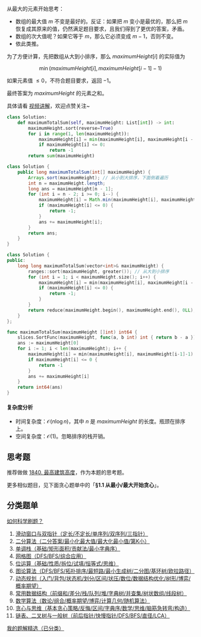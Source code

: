 从最大的元素开始思考：

- 数组的最大值 $m$ 不变是最好的。反证：如果把 $m$ 变小是最优的，那么把 $m$ 恢复成其原来的值，仍然满足题目要求，且我们得到了更优的答案，矛盾。
- 数组的次大值呢？如果它等于 $m$，那么它必须变成 $m-1$，否则不变。
- 依此类推。

为了方便计算，先把数组从大到小排序，那么 $\textit{maximumHeight}[i]$ 的实际值为

$$
\min(\textit{maximumHeight}[i], \textit{maximumHeight}[i-1] - 1)
$$

如果元素值 $\le 0$，不符合题目要求，返回 $-1$。

最终答案为 $\textit{maximumHeight}$ 的元素之和。

具体请看 [视频讲解](https://www.bilibili.com/video/BV1bjxyewEQV/)，欢迎点赞关注~

```py [sol-Python3]
class Solution:
    def maximumTotalSum(self, maximumHeight: List[int]) -> int:
        maximumHeight.sort(reverse=True)
        for i in range(1, len(maximumHeight)):
            maximumHeight[i] = min(maximumHeight[i], maximumHeight[i - 1] - 1)
            if maximumHeight[i] <= 0:
                return -1
        return sum(maximumHeight)
```

```java [sol-Java]
class Solution {
    public long maximumTotalSum(int[] maximumHeight) {
        Arrays.sort(maximumHeight); // 从小到大排序，下面倒着遍历
        int n = maximumHeight.length;
        long ans = maximumHeight[n - 1];
        for (int i = n - 2; i >= 0; i--) {
            maximumHeight[i] = Math.min(maximumHeight[i], maximumHeight[i + 1] - 1);
            if (maximumHeight[i] <= 0) {
                return -1;
            }
            ans += maximumHeight[i];
        }
        return ans;
    }
}
```

```cpp [sol-C++]
class Solution {
public:
    long long maximumTotalSum(vector<int>& maximumHeight) {
        ranges::sort(maximumHeight, greater()); // 从大到小排序
        for (int i = 1; i < maximumHeight.size(); i++) {
            maximumHeight[i] = min(maximumHeight[i], maximumHeight[i - 1] - 1);
            if (maximumHeight[i] <= 0) {
                return -1;
            }
        }
        return reduce(maximumHeight.begin(), maximumHeight.end(), 0LL);
    }
};
```

```go [sol-Go]
func maximumTotalSum(maximumHeight []int) int64 {
	slices.SortFunc(maximumHeight, func(a, b int) int { return b - a })
	ans := maximumHeight[0]
	for i := 1; i < len(maximumHeight); i++ {
		maximumHeight[i] = min(maximumHeight[i], maximumHeight[i-1]-1)
		if maximumHeight[i] <= 0 {
			return -1
		}
		ans += maximumHeight[i]
	}
	return int64(ans)
}
```

#### 复杂度分析

- 时间复杂度：$\mathcal{O}(n\log n)$，其中 $n$ 是 $\textit{maximumHeight}$ 的长度。瓶颈在排序上。
- 空间复杂度：$\mathcal{O}(1)$。忽略排序的栈开销。

## 思考题

推荐做做 [1840. 最高建筑高度](https://leetcode.cn/problems/maximum-building-height/)，作为本题的思考题。

更多相似题目，见下面贪心题单中的「**§1.1 从最小/最大开始贪心**」。

## 分类题单

[如何科学刷题？](https://leetcode.cn/circle/discuss/RvFUtj/)

1. [滑动窗口与双指针（定长/不定长/单序列/双序列/三指针）](https://leetcode.cn/circle/discuss/0viNMK/)
2. [二分算法（二分答案/最小化最大值/最大化最小值/第K小）](https://leetcode.cn/circle/discuss/SqopEo/)
3. [单调栈（基础/矩形面积/贡献法/最小字典序）](https://leetcode.cn/circle/discuss/9oZFK9/)
4. [网格图（DFS/BFS/综合应用）](https://leetcode.cn/circle/discuss/YiXPXW/)
5. [位运算（基础/性质/拆位/试填/恒等式/思维）](https://leetcode.cn/circle/discuss/dHn9Vk/)
6. [图论算法（DFS/BFS/拓扑排序/最短路/最小生成树/二分图/基环树/欧拉路径）](https://leetcode.cn/circle/discuss/01LUak/)
7. [动态规划（入门/背包/状态机/划分/区间/状压/数位/数据结构优化/树形/博弈/概率期望）](https://leetcode.cn/circle/discuss/tXLS3i/)
8. [常用数据结构（前缀和/差分/栈/队列/堆/字典树/并查集/树状数组/线段树）](https://leetcode.cn/circle/discuss/mOr1u6/)
9. [数学算法（数论/组合/概率期望/博弈/计算几何/随机算法）](https://leetcode.cn/circle/discuss/IYT3ss/)
10. [贪心与思维（基本贪心策略/反悔/区间/字典序/数学/思维/脑筋急转弯/构造）](https://leetcode.cn/circle/discuss/g6KTKL/)
11. [链表、二叉树与一般树（前后指针/快慢指针/DFS/BFS/直径/LCA）](https://leetcode.cn/circle/discuss/K0n2gO/)

[我的题解精选（已分类）](https://github.com/EndlessCheng/codeforces-go/blob/master/leetcode/SOLUTIONS.md)
